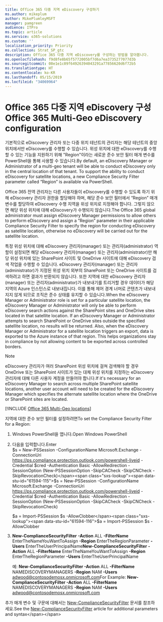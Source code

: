 ```yaml
---
title: Office 365 다중 지역 eDiscovery 구성하기
ms.author: mikeplum
author: MikePlumleyMSFT
manager: pamgreen
audience: ITPro
ms.topic: article
ms.service: o365-solutions
ms.custom: ''
localization_priority: Priority
ms.collection: Strat_SP_gtc
description: Office 365 다중 지역 eDiscovery를 구성하는 방법을 알아봅니다.
ms.openlocfilehash: f9d8fe8b65f5772005bf7d6a7ea3735277077d3b
ms.sourcegitcommit: 08e1e1c09f64926394043291a77856620d6f72b5
ms.translationtype: HT
ms.contentlocale: ko-KR
ms.lasthandoff: 05/15/2019
ms.locfileid: "34069964"
---
```

# <a name="office-365-multi-geo-ediscovery-configuration"></a><span data-ttu-id="61594-103">Office 365 다중 지역 eDiscovery 구성</span><span class="sxs-lookup"><span data-stu-id="61594-103">Office 365 Multi-Geo eDiscovery configuration</span></span>


<span data-ttu-id="61594-p101">기본적으로 eDiscovery 관리자 또는 다중 위치 테넌트의 관리자는 해당 테넌트의 중앙 위치에서만 eDiscovery를 수행할 수 있습니다. 위성 위치에 대한 eDiscovery를 수행할 수 있는 기능을 지원하기 위해 "Region"이라는 새로운 준수 보안 필터 매개 변수를 PowerShell을 통해 사용할 수 있습니다.</span><span class="sxs-lookup"><span data-stu-id="61594-p101">By default, an eDiscovery Manager or Administrator of a multi-geo tenant will be able to conduct eDiscovery only in the central location of that tenant. To support the ability to conduct eDiscovery for satellite locations, a new Compliance Security Filter parameter called “Region” is available via PowerShell.</span></span>

<span data-ttu-id="61594-106">Office 365 전역 관리자는 다른 사용자들이 eDiscovery를 수행할 수 있도록 하기 위해 eDiscovery 관리자 권한을 할당해야 하며, 해당 준수 보안 필터에서 “Region” 매개 변수를 할당하여 eDiscovery 수행 지역을 위성 위치로 지정해야 합니다. 그렇지 않으면 해당 위성 위치에 대해 eDiscovery가 수행되지 않습니다.</span><span class="sxs-lookup"><span data-stu-id="61594-106">The Office 365 global administrator must assign eDiscovery Manager permissions to allow others to perform eDiscovery and assign a “Region” parameter in their applicable Compliance Security Filter to specify the region for conducting eDiscovery as satellite location, otherwise no eDiscovery will be carried out for the satellite location.</span></span>

<span data-ttu-id="61594-p102">특정 위성 위치에 대해 eDiscovery 관리자(manager) 또는 관리자(administrator) 역할이 설정되면 해당 eDiscovery 관리자(manager) 또는 관리자(administrator)만 해당 위성 위치에 있는 SharePoint 사이트 및 OneDrive 사이트에 대해 eDiscovery 검색 작업을 수행할 수 있습니다. eDiscovery 관리자(manager) 또는 관리자(administrator)가 지정된 위성 위치 외부의 SharePoint 또는 OneDrive 사이트를 검색하려고 하면 결과가 반환되지 않습니다. 또한 지역에 대한 eDiscovery 관리자(manager) 또는 관리자(administrator)가 내보내기를 트리거할 경우 데이터가 해당 지역의 Azure 인스턴스로 내보내집니다. 이를 통해 제어 경계 너머로 콘텐츠가 내보내지지 않게 되므로 조직은 준수 상태를 유지할 수 있습니다.</span><span class="sxs-lookup"><span data-stu-id="61594-p102">When the eDiscovery Manager or Administrator role is set for a particular satellite location, the eDiscovery Manager or Administrator will only be able to perform eDiscovery search actions against the SharePoint sites and OneDrive sites located in that satellite location. If an eDiscovery Manager or Administrator attempts to search SharePoint or OneDrive sites outside the specified satellite location, no results will be returned. Also, when the eDiscovery Manager or Administrator for a satellite location triggers an export, data is exported to the Azure instance of that region. This helps organizations stay in compliance by not allowing content to be exported across controlled borders.</span></span>

> [!NOTE]
> <span data-ttu-id="61594-111">eDiscovery 관리자가 여러 SharePoint 위성 위치에 걸쳐 검색해야 할 경우 OneDrive 또는 SharePoint 사이트가 있는 대체 위성 위치를 지정하는 eDiscovery 관리자에 대해 다른 사용자 계정을 만들어야 합니다.</span><span class="sxs-lookup"><span data-stu-id="61594-111">If it's necessary for an eDiscovery Manager to search across multiple SharePoint satellite locations, another user account will need to be created for the eDiscovery Manager which specifies the alternate satellite location where the OneDrive or SharePoint sites are located.</span></span>

[!INCLUDE [Office 365 Multi-Geo locations](includes/office-365-multi-geo-locations.md)]

<span data-ttu-id="61594-112">지역에 대한 준수 보안 필터를 설정하려면</span><span class="sxs-lookup"><span data-stu-id="61594-112">To set the Compliance Security Filter for a Region:</span></span>

1.  <span data-ttu-id="61594-113">Windows PowerShell을 엽니다.</span><span class="sxs-lookup"><span data-stu-id="61594-113">Open Windows PowerShell</span></span>

2.  <span data-ttu-id="61594-114">다음을 입력합니다.</span><span class="sxs-lookup"><span data-stu-id="61594-114">Enter</span></span>  
    <span data-ttu-id="61594-115">$s = New-PSSession -ConfigurationName Microsoft.Exchange -ConnectionUri <https://ps.compliance.protection.outlook.com/powershell-liveid> -Credential $cred -Authentication Basic -AllowRedirection -SessionOption (New-PSSessionOption -SkipCACheck -SkipCNCheck -SkipRevocationCheck)</span><span class="sxs-lookup"><span data-stu-id="61594-115">$s = New-PSSession -ConfigurationName Microsoft.Exchange -ConnectionUri <https://ps.compliance.protection.outlook.com/powershell-liveid> -Credential $cred -Authentication Basic -AllowRedirection -SessionOption (New-PSSessionOption -SkipCACheck -SkipCNCheck -SkipRevocationCheck)</span></span>

    <span data-ttu-id="61594-116">$a = Import-PSSession $s -AllowClobber</span><span class="sxs-lookup"><span data-stu-id="61594-116">$a = Import-PSSession $s -AllowClobber</span></span>  

3.  <span data-ttu-id="61594-117">**New-ComplianceSecurityFilter** **-Action** ALL **-FilterName** EnterTheNameYouWantToAssign **-Region** EnterTheRegionParameter **-Users** EnterTheUserPrincipalName</span><span class="sxs-lookup"><span data-stu-id="61594-117">**New-ComplianceSecurityFilter** **-Action** ALL **-FilterName** EnterTheNameYouWantToAssign **-Region** EnterTheRegionParameter **-Users** EnterTheUserPrincipalName</span></span>

    <span data-ttu-id="61594-118">예: **New-ComplianceSecurityFilter -Action** ALL **-FilterName** NAMEDISCOVERYMANAGERS **-Region** NAM **-Users** adwood@contosodemosx.onmicrosoft.com</span><span class="sxs-lookup"><span data-stu-id="61594-118">For Example: **New-ComplianceSecurityFilter -Action** ALL **-FilterName** NAMEDISCOVERYMANAGERS **-Region** NAM **-Users** adwood@contosodemosx.onmicrosoft.com</span></span>

<span data-ttu-id="61594-119">추가 매개 변수 및 구문에 대해서는 [New-ComplianceSecurityFilter](https://technet.microsoft.com/library/mt210915(v=exchg.160).aspx) 문서를 참조하세요.</span><span class="sxs-lookup"><span data-stu-id="61594-119">See the [New-ComplianceSecurityFilter](https://technet.microsoft.com/library/mt210915(v=exchg.160).aspx) article for additional parameters and syntax</span></span>
